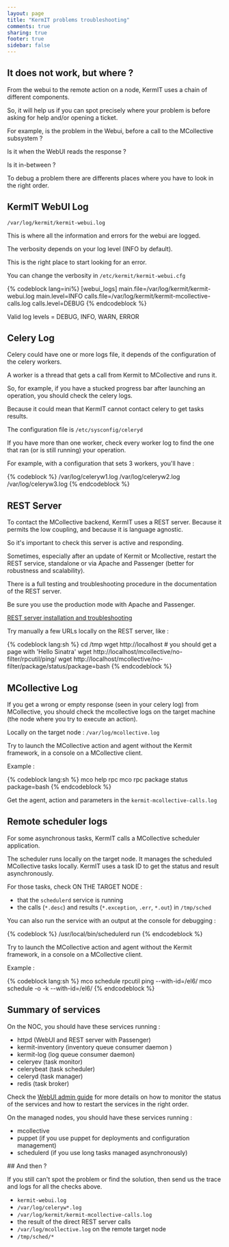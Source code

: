 ```yaml
---
layout: page
title: "KermIT problems troubleshooting"
comments: true
sharing: true
footer: true
sidebar: false 
---
```


## It does not work, but where ?

From the webui to the remote action on a node, KermIT uses a chain of different components. 

So, it will help us if you can spot precisely where your problem is before asking for help and/or opening a ticket.

For example, is the problem in the Webui, before a call to the MCollective subsystem ?  

Is it when the WebUI reads the response ?

Is it in-between ?

To debug a problem there are differents places where you have to look in the right order.

## KermIT WebUI Log

`/var/log/kermit/kermit-webui.log`

This is where all the information and errors for the webui are logged. 

The verbosity depends on your log level (INFO by default).

This is the right place to start looking for an error.

You can change the verbosity in `/etc/kermit/kermit-webui.cfg`

{% codeblock lang=ini%}
[webui_logs]
main.file=/var/log/kermit/kermit-webui.log
main.level=INFO
calls.file=/var/log/kermit/kermit-mcollective-calls.log
calls.level=DEBUG
{% endcodeblock %}


Valid log levels = DEBUG, INFO, WARN, ERROR


## Celery Log

Celery could have one or more logs file, it depends of the configuration of the celery workers.

A worker is a thread that gets a call from Kermit to MCollective and runs it.

So, for example, if you have a stucked progress bar after launching an operation, you should check the celery logs.

Because it could mean that KermIT cannot contact celery to get tasks results.

The configuration file is `/etc/sysconfig/celeryd`

If you have more than one worker, check every worker log to find the one that ran (or is still running) your operation.

For example, with a configuration that sets 3 workers, you'll have :

{% codeblock %}
/var/log/celeryw1.log
/var/log/celeryw2.log
/var/log/celeryw3.log
{% endcodeblock %}


## REST Server

To contact the MCollective backend, KermIT uses a REST server. Because it permits the low coupling, and because it is language agnostic. 

So it's important to check this server is active and responding.

Sometimes, especially after an update of Kermit or Mcollective, restart the REST service, standalone or via Apache and Passenger (better for robustness and scalability).

There is a full testing and troubleshooting procedure in the documentation of the REST server.

Be sure you use the production mode with Apache and Passenger.

[REST server installation and troubleshooting](/doc/restmco/install.html)

Try manually a few URLs locally on the REST server, like :

{% codeblock lang:sh %}
cd /tmp
wget http://localhost # you should get a page with 'Hello Sinatra'
wget http://localhost/mcollective/no-filter/rpcutil/ping/
wget http://localhost/mcollective/no-filter/package/status/package=bash
{% endcodeblock %}



## MCollective Log

If you get a wrong or empty response (seen in your celery log) from MCollective, you should check the mcollective logs on the target machine (the node where you try to execute an action).

Locally on the target node : `/var/log/mcollective.log`

Try to launch the MCollective action and agent without the Kermit framework, in a console on a MCollective client.


Example :

{% codeblock lang:sh %}
mco help rpc
mco rpc package status package=bash
{% endcodeblock %}


Get the agent, action and parameters in the `kermit-mcollective-calls.log`

## Remote scheduler logs

For some asynchronous tasks, KermIT calls a MCollective scheduler application.

The scheduler runs locally on the target node. It manages the scheduled
MCollective tasks locally. KermIT uses a task ID to get the status and result
asynchronously.

For those tasks, check ON THE TARGET NODE :

* that the `schedulerd` service is running 
* the calls (`*.desc`) and results (`*.exception`, `.err`, `*.out`) in `/tmp/sched` 

You can also run the service with an output at the console for debugging :

{% codeblock %}
/usr/local/bin/schedulerd run
{% endcodeblock %}


Try to launch the MCollective action and agent without the Kermit framework, in
a console on a MCollective client.

Example :

{% codeblock lang:sh %}
mco schedule rpcutil ping --with-id=/el6/
mco schedule -o -k <jobid> --with-id=/el6/
{% endcodeblock %}


## Summary of services

On the NOC, you should have these services running :
* httpd (WebUI and REST server with Passenger)
* kermit-inventory (inventory queue consumer daemon )
* kermit-log (log queue consumer daemon)
* celeryev (task monitor)
* celerybeat (task scheduler)
* celeryd (task manager)
* redis (task broker)

Check the [WebUI admin guide](/doc/webui/userguide.html) for more details on how
to monitor the status of the services and how to restart the services in the
right order.

On the managed nodes, you should have these services running :

* mcollective
* puppet (if you use puppet for deployments and configuration management) 
* schedulerd (if you use long tasks managed asynchronously)
 

## And then ?

If you still can't spot the problem or find the solution, then send us the trace
and logs for all the checks above.

* `kermit-webui.log`
* `/var/log/celeryw*.log`
* `/var/log/kermit/kermit-mcollective-calls.log`
* the result of the direct REST server calls
* `/var/log/mcollective.log` on the remote target node 
* `/tmp/sched/*`

